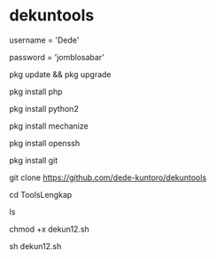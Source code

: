 # dekuntools

username = 'Dede'      

password = 'jomblosabar'


pkg update && pkg upgrade

pkg install php

pkg install python2

pkg install mechanize

pkg install openssh

pkg install git

git clone https://github.com/dede-kuntoro/dekuntools

cd ToolsLengkap

ls

chmod +x dekun12.sh

sh dekun12.sh
